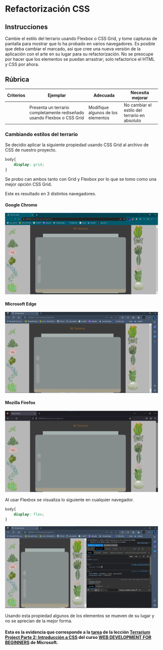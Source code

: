 # Refactorización CSS

## Instrucciones

Cambie el estilo del terrario usando Flexbox o CSS Grid, y tome capturas de pantalla para mostrar que lo ha probado en varios navegadores. Es posible que deba cambiar el marcado, así que cree una nueva versión de la aplicación con el arte en su lugar para su refactorización. No se preocupe por hacer que los elementos se puedan arrastrar; solo refactorice el HTML y CSS por ahora.

## Rúbrica

| Criterios | Ejemplar                                                         | Adecuada                      | Necesita mejorar                    |
| -------- | ----------------------------------------------------------------- | ----------------------------- | ------------------------------------ |
|          | Presenta un terrario completamente rediseñado usando Flexbox o CSS Grid | Modifique algunos de los elementos | No cambiar el estilo del terrario en absoluto |

### Cambiando estilos del terrario

Se decidio aplicar la siguiente propiedad usando CSS Grid al archivo de CSS de nuestro proyecto.

```CSS
body{
	display: grid;
}
```
Se probo can ambos tanto con Grid y Flexbox por lo que se tomo como una mejor opción CSS Grid.

Este es resultado en 3 distintos navegadores.

#### Google Chrome

<img src="../Img/Chrome.png" alt="" width="" height=""><br/>

#### Microsoft Edge

<img src="../Img/Edge.png" alt="" width="" height=""><br/>

#### Mozilla Firefox

<img src="../Img/Firefox.png" alt="" width="" height=""><br/>

Al usar Flexbox se visualiza lo siguiente en cualquier navegador.

```CSS
body{
	display: flex;
}
```

<img src="../Img/Flexbox.png" alt="" width="" height=""><br/>

Usando esta propiedad algunos de los elementos se mueven de su lugar y no se aprecian de la mejor forma.

#### Esta es la evidencia que corresponde a la <a href="https://github.com/microsoft/Web-Dev-For-Beginners/blob/main/3-terrarium/2-intro-to-css/translations/assignment.es.md">tarea</a> de la lección <a href="https://github.com/microsoft/Web-Dev-For-Beginners/blob/main/3-terrarium/2-intro-to-css/translations/README.es.md">Terrarium Project Parte 2: Introducción a CSS</a> del curso <a href="https://github.com/microsoft/Web-Dev-For-Beginners">WEB DEVELOPMENT FOR BEGINNERS</a> de Microsoft.

